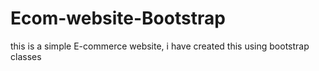 # Ecom-website-Bootstrap
this is a simple E-commerce website, i have created this using bootstrap classes

